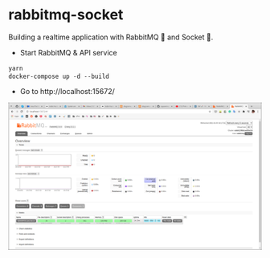 # rabbitmq-socket

Building a realtime application with RabbitMQ 🐰 and Socket 🦊.

- Start RabbitMQ & API service

```shell
yarn
docker-compose up -d --build
```

- Go to http://localhost:15672/

![admin](./.images/rabbit_admin.png)
